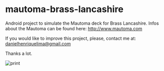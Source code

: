 # mautoma-brass-lancashire

Android project to simulate the Mautoma deck for Brass Lancashire.
Infos about the Mautoma can be found here: http://www.mautoma.com

If you would like to improve this project, please, contact me at: danielhenriquelima@gmail.com

Thanks a lot.

![print](https://user-images.githubusercontent.com/2964013/126056279-95531e44-d4f1-4e7a-914f-4718a6bf694d.png)
